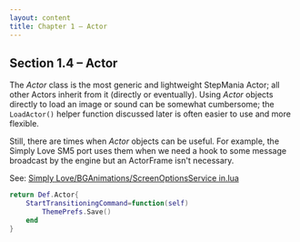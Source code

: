 ```yaml
---
layout: content
title: Chapter 1 – Actor
---
```


## Section 1.4 – Actor

The *Actor* class is the most generic and lightweight StepMania Actor; all other
Actors inherit from it (directly or eventually).  Using *Actor* objects directly to
load an image or sound can be somewhat cumbersome; the `LoadActor()`
helper function discussed later is often easier to use and more flexible.

Still, there are times when *Actor* objects can be useful.  For example, the
Simply Love SM5 port uses them when we need a hook to some message
broadcast by the engine but an ActorFrame isn't necessary.

See: [Simply Love/BGAnimations/ScreenOptionsService in.lua](https://github.com/dguzek/Simply-Love-SM5/blob/master/BGAnimations/ScreenOptionsService%20in.lua)

```lua
return Def.Actor{
	StartTransitioningCommand=function(self)
		ThemePrefs.Save()
	end
}
```